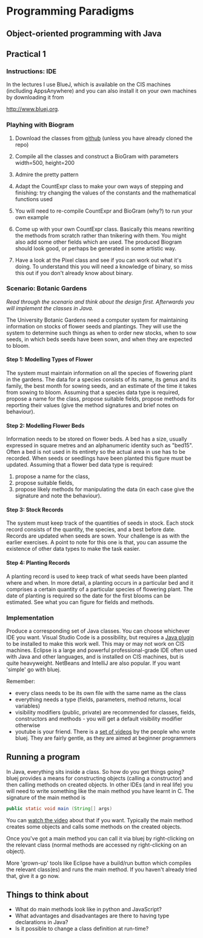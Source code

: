 # Programming Paradigms
## Object-oriented programming with Java

## Practical 1

### Instructions: IDE

In the lectures I use BlueJ, which is available on the CIS machines (inclluding AppsAnywhere) and you can also install it on your own machines by downloading it from 

<http://www.bluej.org>.

### Playhing with Biogram

1. Download the classes from [github](https://github.com/stevenaeola/DurhamPPJava/tree/master/prac1/BiogramExpressions) (unless you have already cloned the repo)

1. Compile all the classes and construct a BioGram with parameters width=500, height=200

2. Admire the pretty pattern

3. Adapt the CountExpr class to make your own ways of stepping and finishing: try changing the values of the constants and the mathematical functions used

4. You will need to re-compile CountExpr and BioGram (why?) to run your own example

5. Come up with your own CountExpr class. Basically this means rewriting the methods from scratch rather than tnikering with them. You might also add some other fields which are used. The produced Biogram should look good, or perhaps be generated in some artistic way.

6. Have a look at the Pixel class and see if you can work out what it's doing. To understand this you will need a knowledge of binary, so miss this out if you don't already know about binary.

### Scenario: Botanic Gardens

_Read through the scenario and think about the design first. Afterwards you will implement the classes in Java._

The University Botanic Gardens need a computer system for maintaining
information on stocks of flower seeds and plantings. They will use the system
to determine such things as when to order new stocks, when to sow seeds, in
which beds seeds have been sown, and when they are expected to bloom.

#### Step 1: Modelling Types of Flower

The system must maintain information on all the species of flowering plant in
the gardens. The data for a species consists of its name, its genus and its
family, the best month for sowing seeds, and an estimate of the time it takes
from sowing to bloom. Assuming that a species data type is required, propose
a name for the class, propose suitable fields, propose methods for reporting
their values (give the method signatures and brief notes on behaviour).

#### Step 2: Modelling Flower Beds

Information needs to be stored on flower beds. A bed has a size, usually
expressed in square metres and an alphanumeric identity such as "bed15".
Often a bed is not used in its entirety so the actual area in use has to be
recorded. When seeds or seedlings have been planted this figure must be
updated. Assuming that a flower bed data type is required:

1. propose a name for the class,
2. propose suitable fields,
3. propose likely methods for manipulating the data (in each case give the
signature and note the behaviour).

#### Step 3: Stock Records
The system must keep track of the quantities of seeds in stock. Each stock
record consists of the quantity, the species, and a best before date. Records
are updated when seeds are sown. Your challenge is as with the earlier
exercises. A point to note for this one is that, you can assume the existence of
other data types to make the task easier.

#### Step 4: Planting Records
A planting record is used to keep track of what seeds have been planted
where and when. In more detail, a planting occurs in a particular bed and it
comprises a certain quantity of a particular species of flowering plant. The
date of planting is required so the date for the first blooms can be estimated.
See what you can figure for fields and methods. 

### Implementation

Produce a corresponding set of Java classes. You can choose whichever IDE you want. Visual Studio Code is a possibility, but requires a [Java plugin](https://code.visualstudio.com/docs/java/java-tutorial) to be installed to make this work well. This may or may not work on CIS machines. Eclipse is a large and powerful professional-grade IDE often used with Java and other languages, and is installed on CIS machines, but is quite heavyweight. NetBeans and IntelliJ are also popular. If you want 'simple' go with bluej.

Remember:

- every class needs to be its own file with the same name as the class
- everything needs a type (fields, parameters, method returns, local variables)
- visibility modifiers (public, private) are recommended for classes, fields, constructors and methods - you will get a default visibility modifier otherwise
- youtube is your friend. There is a [set of videos](https://www.youtube.com/user/objectsfirstwithjava) by the people who wrote bluej. They are fairly gentle, as they are aimed at beginner programmers

## Running a program

In Java, everything sits inside a class. So how do you get things going? bluej provides a means for constructing objects (calling a constructor) and then calling methods on created objects. In other IDEs (and in real life) you will need to write something like the main method you have learnt in C. The signature of the main method is

```java
public static void main (String[] args)
```

You can [watch the video](https://www.youtube.com/watch?v=u2MNFJEz7FA) about that if you want. Typically the main method creates some objects and calls some methods on the created objects.

Once you've got a main method you can call it via bluej by right-clicking on the relevant class (normal methods are accessed ny right-clicking on an object).

More 'grown-up' tools like Eclipse have a build/run button which compiles the relevant class(es) and runs the main method. If you haven't already tried that, give it a go now.

## Things to think about

* What do main methods look like in python and JavaScript?
* What advantages and disadvantages are there to having type declarations in Java?
* Is it possible to change a class definition at run-time?


